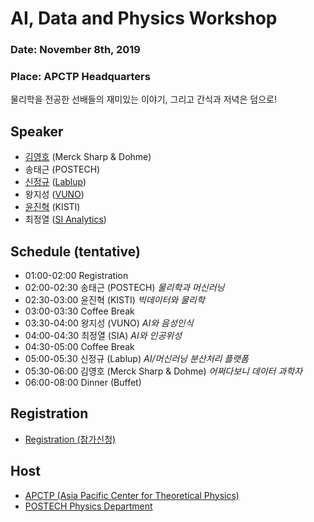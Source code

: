 # AI, Data and Physics Workshop

### Date: November 8th, 2019
### Place: APCTP Headquarters

물리학을 전공한 선배들의 재미있는 이야기, 그리고 간식과 저녁은 덤으로!

## Speaker 
* [김영호](http://danielykim.me/) (Merck Sharp & Dohme) 
* 송태근 (POSTECH) 
* [신정규](https://github.com/inureyes) ([Lablup](https://lablup.com))  
* 왕지성 ([VUNO](https://www.vuno.co/)) 
* [윤진혁](http://stat.kaist.ac.kr/~jhyun/) (KISTI) 
* 최정열 ([SI Analytics](https://www.si-analytics.ai/)) 

## Schedule (tentative)
* 01:00-02:00 Registration
* 02:00-02:30 송태근 (POSTECH) *물리학과 머신러닝*
* 02:30-03:00 윤진혁 (KISTI) *빅데이터와 물리학*
* 03:00-03:30 Coffee Break
* 03:30-04:00 왕지성 (VUNO) *AI와 음성인식*
* 04:00-04:30 최정열 (SIA) *AI와 인공위성* 
* 04:30-05:00 Coffee Break
* 05:00-05:30 신정규 (Lablup) *AI/머신러닝 분산처리 플랫폼*
* 05:30-06:00 김영호 (Merck Sharp & Dohme) *어쩌다보니 데이터 과학자* 
* 06:00-08:00 Dinner (Buffet)

## Registration
* [Registration (참가신청)](https://forms.gle/NCvK7JfEcmgqCwAaA)

## Host
* [APCTP (Asia Pacific Center for Theoretical Physics)](http://apctp.org)
* [POSTECH Physics Department](http://magnon1.postech.ac.kr)
